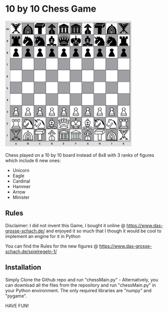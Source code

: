 # 10 by 10 Chess Game


<img src="https://github.com/sphyrna15/10x10_chess/blob/main/images/board_screenshot.png" width="400" height="400">


Chess played on a 10 by 10 board instead of 8x8 with 3 ranks of figures which include 6 new ones:

- Unicorn
- Eagle
- Cardinal
- Hammer
- Arrow
- Minister

## Rules 

Disclaimer: I did not invent this Game, I bought it online @ https://www.das-grosse-schach.de/ and enjoyed it so much that I though it would be cool to implement an engine for it in Python 

You can find the Rules for the new figures @ https://www.das-grosse-schach.de/spielregeln-1/ 

## Installation 

Simply Clone the Github repo and run "chessMain.py" - Alternatively, you can download all the files from the repository and run "chessMain.py" in your Python environment. The only required libraries are "numpy" and "pygame". 

HAVE FUN! 
